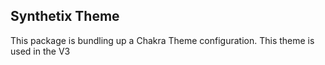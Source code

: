 ## Synthetix Theme

This package is bundling up a Chakra Theme configuration. This theme is used in the V3
